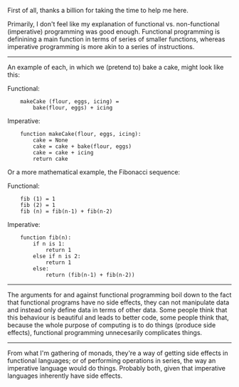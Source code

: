 First of all, thanks a billion for taking the time to help me here.

Primarily, I don't feel like my explanation of functional vs. non-functional (imperative) programming was good enough.
Functional programming is definining a main function in terms of series of smaller functions, whereas imperative programming is more akin to a series of instructions.

---

An example of each, in which we (pretend to) bake a cake, might look like this:

Functional:
```
	makeCake (flour, eggs, icing) =
		bake(flour, eggs) + icing
```

Imperative:
```
	function makeCake(flour, eggs, icing):
		cake = None
		cake = cake + bake(flour, eggs)
		cake = cake + icing
		return cake
```

Or a more mathematical example, the Fibonacci sequence:

Functional:
```
	fib (1) = 1
	fib (2) = 1
	fib (n) = fib(n-1) + fib(n-2)
```

Imperative:
```
	function fib(n):
		if n is 1:
			return 1
		else if n is 2:
			return 1
		else:
			return (fib(n-1) + fib(n-2))
```

---

The arguments for and against functional programming boil down to the fact that functional programs have no side effects, they can not manipulate data and instead only define data in terms of other data.
Some people think that this behaviour is beautiful and leads to better code, some people think that, because the whole purpose of computing is to do things (produce side effects), functional programming unnecesarily complicates things.

---

From what I'm gathering of monads, they're a way of getting side effects in functional languages; or of performing operations in series, the way an imperative language would do things.
Probably both, given that imperative languages inherently have side effects.
